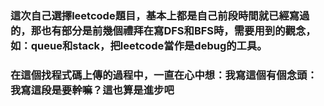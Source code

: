 ###  這次自己選擇leetcode題目，基本上都是自己前段時間就已經寫過的，那也有部分是前幾個禮拜在寫DFS和BFS時，需要用到的觀念，如：queue和stack，把leetcode當作是debug的工具。

###  在這個找程式碼上傳的過程中，一直在心中想：我寫這個有個念頭：我寫這段是要幹嘛？這也算是進步吧

